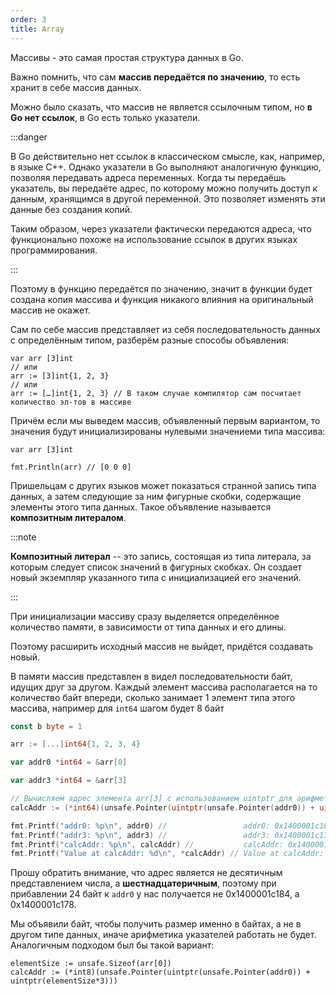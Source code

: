 ```yaml
---
order: 3
title: Array
---
```


Массивы - это самая простая структура данных в Go.

Важно помнить, что сам **массив передаётся по значению**, то есть хранит в себе массив данных.

Можно было сказать, что массив не является ссылочным типом, но **в Go нет ссылок**, в Go есть только указатели.

:::danger 

В Go действительно нет ссылок в классическом смысле, как, например, в языке C++. Однако указатели в Go выполняют аналогичную функцию, позволяя передавать адреса переменных. Когда ты передаёшь указатель, вы передаёте адрес, по которому можно получить доступ к данным, хранящимся в другой переменной. Это позволяет изменять эти данные без создания копий.

Таким образом, через указатели фактически передаются адреса, что функционально похоже на использование ссылок в других языках программирования.

:::

Поэтому в функцию передаётся по значению, значит в функции будет создана копия массива и функция никакого влияния на оригинальный массив не окажет.

Сам по себе массив представляет из себя последовательность данных с определённым типом, разберём разные способы объявления:

```
var arr [3]int
// или
arr := [3]int{1, 2, 3}
// или
arr := […]int{1, 2, 3} // В таком случае компилятор сам посчитает количество эл-тов в массиве
```

Причём если мы выведем массив, объявленный первым вариантом, то значения будут инициализированы нулевыми значениеми типа массива:

```
var arr [3]int

fmt.Println(arr) // [0 0 0]
```

Пришельцам с других языков может показаться странной запись типа данных, а затем следующие за ним фигурные скобки, содержащие элементы этого типа данных. Такое объявление называется **композитным литералом**.

:::note 

**Композитный литерал** -- это запись, состоящая из типа литерала, за которым следует список значений в фигурных скобках. Он создает новый экземпляр указанного типа с инициализацией его значений.

:::

При инициализации массиву сразу выделяется определённое количество памяти, в зависимости от типа данных и его длины.

Поэтому расширить исходный массив не выйдет, придётся создавать новый.

В памяти массив представлен в видел последовательности байт, идущих друг за другом. Каждый элемент массива располагается на то количество байт впереди, сколько занимает 1 элемент типа этого массива, например для `int64` шагом будет 8 байт

```Go
const b byte = 1

arr := [...]int64{1, 2, 3, 4}

var addr0 *int64 = &arr[0]

var addr3 *int64 = &arr[3]

// Вычисляем адрес элемента arr[3] с использованием uintptr для арифметики указателей
calcAddr := (*int64)(unsafe.Pointer(uintptr(unsafe.Pointer(addr0)) + uintptr(8*b*3)))

fmt.Printf("addr0: %p\n", addr0) //                 addr0: 0x1400001c160
fmt.Printf("addr3: %p\n", addr3) // 				addr3: 0x1400001c178
fmt.Printf("calcAddr: %p\n", calcAddr) // 			calcAddr: 0x1400001c178
fmt.Printf("Value at calcAddr: %d\n", *calcAddr) // Value at calcAddr: 4
```

Прошу обратить внимание, что адрес является не десятичным представлением числа, а **шестнадцатеричным**, поэтому при прибавлении 24 байт к `addr0` у нас получается не 0x1400001c184, а 0x1400001c178.

Мы объявили байт, чтобы получить размер именно в байтах, а не в другом типе данных, иначе арифметика указателей работать не будет. Аналогичным подходом был бы такой вариант:

```
elementSize := unsafe.Sizeof(arr[0])
calcAddr := (*int8)(unsafe.Pointer(uintptr(unsafe.Pointer(addr0)) + uintptr(elementSize*3)))
```